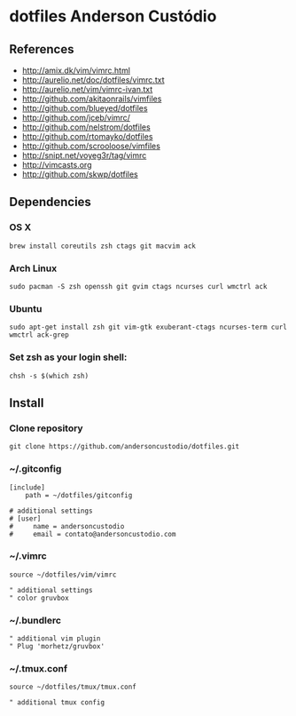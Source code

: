 # dotfiles Anderson Custódio

## References

* http://amix.dk/vim/vimrc.html
* http://aurelio.net/doc/dotfiles/vimrc.txt
* http://aurelio.net/vim/vimrc-ivan.txt
* http://github.com/akitaonrails/vimfiles
* http://github.com/blueyed/dotfiles
* http://github.com/jceb/vimrc/
* http://github.com/nelstrom/dotfiles
* http://github.com/rtomayko/dotfiles
* http://github.com/scrooloose/vimfiles
* http://snipt.net/voyeg3r/tag/vimrc
* http://vimcasts.org
* http://github.com/skwp/dotfiles

## Dependencies

### OS X

	brew install coreutils zsh ctags git macvim ack

### Arch Linux

	sudo pacman -S zsh openssh git gvim ctags ncurses curl wmctrl ack

### Ubuntu

	sudo apt-get install zsh git vim-gtk exuberant-ctags ncurses-term curl wmctrl ack-grep

### Set zsh as your login shell:

	chsh -s $(which zsh)

## Install

### Clone repository

    git clone https://github.com/andersoncustodio/dotfiles.git

### ~/.gitconfig

    [include]
        path = ~/dotfiles/gitconfig

    # additional settings
    # [user]
    #     name = andersoncustodio
    #     email = contato@andersoncustodio.com

### ~/.vimrc

    source ~/dotfiles/vim/vimrc

    " additional settings
    " color gruvbox

### ~/.bundlerc

    " additional vim plugin
    " Plug 'morhetz/gruvbox'

### ~/.tmux.conf

    source ~/dotfiles/tmux/tmux.conf

    " additional tmux config

